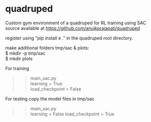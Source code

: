 # quadruped
Custom gym environment of a quadruped for RL training using SAC   
source available at https://github.com/anujkprajapati/quadruped   

register using "pip install e ." in the quadruped root directory.  


make additional folders tmp/sac & plots:  
$ mkdir -p tmp/sac  
$ mkdir plots  

For training  
>>main_sac.py    
>>learning = True   
>>load_checkpoint = False       

For testing copy the model files in tmp/sac
>>main_sac.py  
>>learning = False
>>load_checkpoint = True
